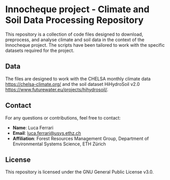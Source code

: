 # Innocheque project - Climate and Soil Data Processing Repository

This repository is a collection of code files designed to download, preprocess, and analyse climate and soil data in the context of the Innocheque project. The scripts have been tailored to work with the specific datasets required for the project.

## Data

The files are designed to work with the CHELSA monthly climate data https://chelsa-climate.org/ and the soil dataset HiHydroSoil v2.0 https://www.futurewater.eu/projects/hihydrosoil/.

## Contact

For any questions or contributions, feel free to contact:

- **Name**: Luca Ferrari
- **Email**: luca.ferrari@usys.ethz.ch
- **Affiliation**: Forest Resources Management Group, Department of Environmental Systems Science, ETH Zürich

## License

This repository is licensed under the GNU General Public License v3.0.
